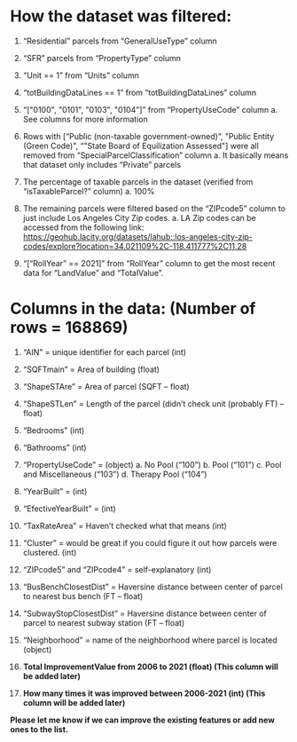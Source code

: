# How the dataset was filtered:

1.	“Residential” parcels from “GeneralUseType” column

2.	“SFR” parcels from “PropertyType” column

3.	“Unit == 1” from “Units” column

4.	“totBuildingDataLines == 1” from “totBuildingDataLines” column

5.	“["0100", "0101", "0103", "0104"]” from “PropertyUseCode” column
    a.	See columns for more information
    
6.	Rows with [“Public (non-taxable government-owned)”, "Public Entity (Green Code)", “"State Board of Equilization Assessed"] were all removed from “SpecialParcelClassification” column
    a.	It basically means that dataset only includes “Private” parcels
    
7.	The percentage of taxable parcels in the dataset (verified from “isTaxableParcel?” column)
    a.	100%

8.	 The remaining parcels were filtered based on the “ZIPcode5” column to just include Los Angeles City Zip codes.
    a.	LA Zip codes can be accessed from the following link:
    https://geohub.lacity.org/datasets/lahub::los-angeles-city-zip-codes/explore?location=34.021109%2C-118.411777%2C11.28

9.	 “[“RollYear” == 2021]” from “RollYear” column to get the most recent data for “LandValue” and “TotalValue”.


# Columns in the data: (Number of rows = 168869)

1.	“AIN” = unique identifier for each parcel (int)
2.	“SQFTmain” = Area of building (float)
3.	“ShapeSTAre” = Area of parcel (SQFT – float)
4.	“ShapeSTLen” = Length of the parcel (didn’t check unit (probably FT) – float)
5.	“Bedrooms” (int)
6.	“Bathrooms” (int)
7.	“PropertyUseCode” = (object)
    a.	No Pool (“100”)
    b.	Pool (“101”) 
    c.	Pool and Miscellaneous (“103”)
    d.	Therapy Pool (“104”)
8.	“YearBuilt” = (int)
9.	“EfectiveYearBuilt” = (int)
10.	“TaxRateArea” = Haven’t checked what that means (int)
11.	“Cluster” = would be great if you could figure it out how parcels were clustered. (int)
12.	“ZIPcode5” and “ZIPcode4” = self-explanatory (int)
13.	“BusBenchClosestDist” = Haversine distance between center of parcel to nearest bus bench (FT – float)
14.	“SubwayStopClosestDist” = Haversine distance between center of parcel to nearest subway station (FT – float)
15.	“Neighborhood” = name of the neighborhood where parcel is located (object)

16.	**Total ImprovementValue from 2006 to 2021 (float) (This column will be added later)**
17.	**How many times it was improved between 2006-2021 (int) (This column will be added later)**

**Please let me know if we can improve the existing features or add new ones to the list.**

